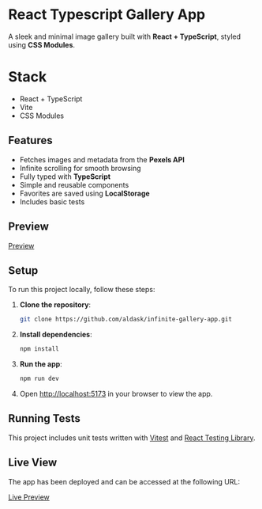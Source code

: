 # React Typescript Gallery App

A sleek and minimal image gallery built with **React + TypeScript**, styled using **CSS Modules**.

# Stack

- React + TypeScript
- Vite
- CSS Modules

## Features

- Fetches images and metadata from the **Pexels API**
- Infinite scrolling for smooth browsing
- Fully typed with **TypeScript**
- Simple and reusable components
- Favorites are saved using **LocalStorage**
- Includes basic tests

## Preview

[Preview](src/assets/preview.png)

## Setup

To run this project locally, follow these steps:

1. **Clone the repository**:

   ```bash
   git clone https://github.com/aldask/infinite-gallery-app.git
   ```

2. **Install dependencies**:

   ```bash
   npm install
   ```

3. **Run the app**:

   ```bash
   npm run dev
   ```

4. Open [http://localhost:5173](http://localhost:5173) in your browser to view the app.

## Running Tests

This project includes unit tests written with [Vitest](https://vitest.dev/) and [React Testing Library](https://testing-library.com/).

## Live View

The app has been deployed and can be accessed at the following URL:

[Live Preview](https://infinite-gallery-indol.vercel.app/)

